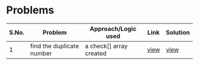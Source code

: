 # Problems

S.No. | Problem | Approach/Logic used | Link | Solution |
------|---------|---------------------|------|----------|
1 | find the duplicate number | a check[] array created | [view](findDupNum.cpp) | [view](https://leetcode.com/problems/find-the-duplicate-number/) 
